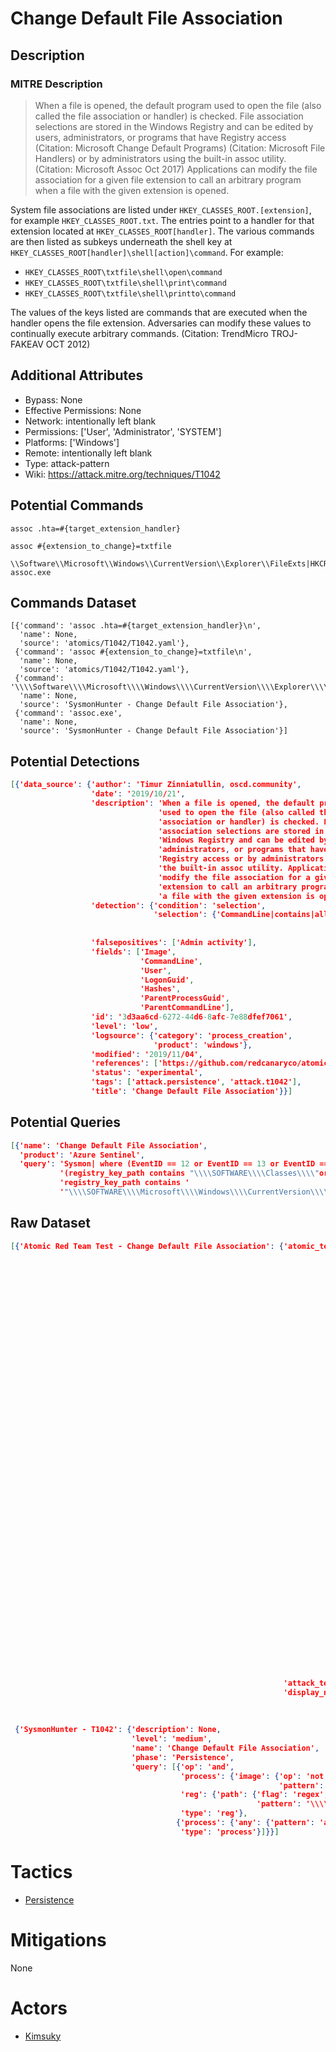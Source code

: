 
# Change Default File Association

## Description

### MITRE Description

> When a file is opened, the default program used to open the file (also called the file association or handler) is checked. File association selections are stored in the Windows Registry and can be edited by users, administrators, or programs that have Registry access (Citation: Microsoft Change Default Programs) (Citation: Microsoft File Handlers) or by administrators using the built-in assoc utility. (Citation: Microsoft Assoc Oct 2017) Applications can modify the file association for a given file extension to call an arbitrary program when a file with the given extension is opened.

System file associations are listed under <code>HKEY_CLASSES_ROOT\.[extension]</code>, for example <code>HKEY_CLASSES_ROOT\.txt</code>. The entries point to a handler for that extension located at <code>HKEY_CLASSES_ROOT\[handler]</code>. The various commands are then listed as subkeys underneath the shell key at <code>HKEY_CLASSES_ROOT\[handler]\shell\[action]\command</code>. For example:
* <code>HKEY_CLASSES_ROOT\txtfile\shell\open\command</code>
* <code>HKEY_CLASSES_ROOT\txtfile\shell\print\command</code>
* <code>HKEY_CLASSES_ROOT\txtfile\shell\printto\command</code>

The values of the keys listed are commands that are executed when the handler opens the file extension. Adversaries can modify these values to continually execute arbitrary commands. (Citation: TrendMicro TROJ-FAKEAV OCT 2012)

## Additional Attributes

* Bypass: None
* Effective Permissions: None
* Network: intentionally left blank
* Permissions: ['User', 'Administrator', 'SYSTEM']
* Platforms: ['Windows']
* Remote: intentionally left blank
* Type: attack-pattern
* Wiki: https://attack.mitre.org/techniques/T1042

## Potential Commands

```
assoc .hta=#{target_extension_handler}

assoc #{extension_to_change}=txtfile

\\Software\\Microsoft\\Windows\\CurrentVersion\\Explorer\\FileExts|HKCR\\.+\\shell\\open\\commandWindows\Explorer.EXE
assoc.exe
```

## Commands Dataset

```
[{'command': 'assoc .hta=#{target_extension_handler}\n',
  'name': None,
  'source': 'atomics/T1042/T1042.yaml'},
 {'command': 'assoc #{extension_to_change}=txtfile\n',
  'name': None,
  'source': 'atomics/T1042/T1042.yaml'},
 {'command': '\\\\Software\\\\Microsoft\\\\Windows\\\\CurrentVersion\\\\Explorer\\\\FileExts|HKCR\\\\.+\\\\shell\\\\open\\\\commandWindows\\Explorer.EXE',
  'name': None,
  'source': 'SysmonHunter - Change Default File Association'},
 {'command': 'assoc.exe',
  'name': None,
  'source': 'SysmonHunter - Change Default File Association'}]
```

## Potential Detections

```json
[{'data_source': {'author': 'Timur Zinniatullin, oscd.community',
                  'date': '2019/10/21',
                  'description': 'When a file is opened, the default program '
                                 'used to open the file (also called the file '
                                 'association or handler) is checked. File '
                                 'association selections are stored in the '
                                 'Windows Registry and can be edited by users, '
                                 'administrators, or programs that have '
                                 'Registry access or by administrators using '
                                 'the built-in assoc utility. Applications can '
                                 'modify the file association for a given file '
                                 'extension to call an arbitrary program when '
                                 'a file with the given extension is opened.',
                  'detection': {'condition': 'selection',
                                'selection': {'CommandLine|contains|all': ['cmd',
                                                                           '/c',
                                                                           'assoc']}},
                  'falsepositives': ['Admin activity'],
                  'fields': ['Image',
                             'CommandLine',
                             'User',
                             'LogonGuid',
                             'Hashes',
                             'ParentProcessGuid',
                             'ParentCommandLine'],
                  'id': '3d3aa6cd-6272-44d6-8afc-7e88dfef7061',
                  'level': 'low',
                  'logsource': {'category': 'process_creation',
                                'product': 'windows'},
                  'modified': '2019/11/04',
                  'references': ['https://github.com/redcanaryco/atomic-red-team/blob/master/atomics/T1042/T1042.yaml'],
                  'status': 'experimental',
                  'tags': ['attack.persistence', 'attack.t1042'],
                  'title': 'Change Default File Association'}}]
```

## Potential Queries

```json
[{'name': 'Change Default File Association',
  'product': 'Azure Sentinel',
  'query': 'Sysmon| where (EventID == 12 or EventID == 13 or EventID == 14)and '
           '(registry_key_path contains "\\\\SOFTWARE\\\\Classes\\\\"or '
           'registry_key_path contains '
           '"\\\\SOFTWARE\\\\Microsoft\\\\Windows\\\\CurrentVersion\\\\Explorer\\\\GlobalAssocChangedCounter")'}]
```

## Raw Dataset

```json
[{'Atomic Red Team Test - Change Default File Association': {'atomic_tests': [{'description': 'Change '
                                                                                              'Default '
                                                                                              'File '
                                                                                              'Association '
                                                                                              'From '
                                                                                              'cmd.exe '
                                                                                              'of '
                                                                                              'hta '
                                                                                              'to '
                                                                                              'notepad.\n'
                                                                                              '\n'
                                                                                              'Upon '
                                                                                              'successful '
                                                                                              'execution, '
                                                                                              'cmd.exe '
                                                                                              'will '
                                                                                              'change '
                                                                                              'the '
                                                                                              'file '
                                                                                              'association '
                                                                                              'of '
                                                                                              '.hta '
                                                                                              'to '
                                                                                              'notepad.exe. \n',
                                                                               'executor': {'cleanup_command': 'assoc '
                                                                                                               '.hta=htafile\n',
                                                                                            'command': 'assoc '
                                                                                                       '#{extension_to_change}=#{target_extension_handler}\n',
                                                                                            'elevation_required': False,
                                                                                            'name': 'command_prompt'},
                                                                               'input_arguments': {'extension_to_change': {'default': '.hta',
                                                                                                                           'description': 'File '
                                                                                                                                          'Extension '
                                                                                                                                          'To '
                                                                                                                                          'Hijack',
                                                                                                                           'type': 'String'},
                                                                                                   'target_extension_handler': {'default': 'txtfile',
                                                                                                                                'description': 'txtfile '
                                                                                                                                               'maps '
                                                                                                                                               'to '
                                                                                                                                               'notepad.exe',
                                                                                                                                'type': 'Path'}},
                                                                               'name': 'Change '
                                                                                       'Default '
                                                                                       'File '
                                                                                       'Association',
                                                                               'supported_platforms': ['windows']}],
                                                             'attack_technique': 'T1042',
                                                             'display_name': 'Change '
                                                                             'Default '
                                                                             'File '
                                                                             'Association'}},
 {'SysmonHunter - T1042': {'description': None,
                           'level': 'medium',
                           'name': 'Change Default File Association',
                           'phase': 'Persistence',
                           'query': [{'op': 'and',
                                      'process': {'image': {'op': 'not',
                                                            'pattern': 'Windows\\Explorer.EXE'}},
                                      'reg': {'path': {'flag': 'regex',
                                                       'pattern': '\\\\Software\\\\Microsoft\\\\Windows\\\\CurrentVersion\\\\Explorer\\\\FileExts|HKCR\\\\.+\\\\shell\\\\open\\\\command'}},
                                      'type': 'reg'},
                                     {'process': {'any': {'pattern': 'assoc.exe'}},
                                      'type': 'process'}]}}]
```

# Tactics


* [Persistence](../tactics/Persistence.md)


# Mitigations

None

# Actors


* [Kimsuky](../actors/Kimsuky.md)

